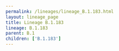 ```yaml
---
permalink: /lineages/lineage_B.1.183.html
layout: lineage_page
title: Lineage B.1.183
lineage: B.1.183
parent: B.1
children: ['B.1.183']
---
```

